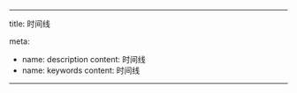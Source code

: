 ---

title: 时间线

meta:
  - name: description
    content: 时间线
  - name: keywords
    content: 时间线

---